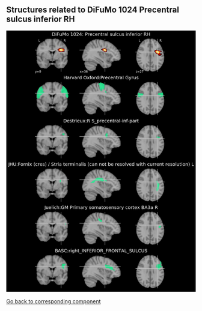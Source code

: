 


## Structures related to DiFuMo 1024 Precentral sulcus inferior RH

![516](516.jpg "Structures related to DiFuMo 1024 Precentral sulcus inferior RH")

[Go back to corresponding component](https://parietal-inria.github.io/DiFuMo/1024/html/516.html)